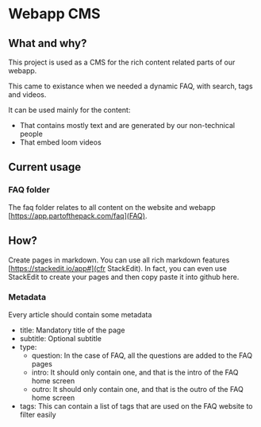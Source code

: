 # Webapp CMS

## What and why?

This project is used as a CMS for the rich content related parts of our webapp.

This came to existance when we needed a dynamic FAQ, with search, tags and videos.

It can be used mainly for the content:

- That contains mostly text and are generated by our non-technical people
- That embed loom videos

## Current usage

### FAQ folder

The faq folder relates to all content on the website and webapp [https://app.partofthepack.com/faq](FAQ).

## How?

Create pages in markdown. You can use all rich markdown features [https://stackedit.io/app#](cfr StackEdit).
In fact, you can even use StackEdit to create your pages and then copy paste it into github here.

### Metadata

Every article should contain some metadata

- title: Mandatory title of the page
- subtitle: Optional subtitle
- type:
  - question: In the case of FAQ, all the questions are added to the FAQ pages
  - intro: It should only contain one, and that is the intro of the FAQ home screen
  - outro: It should only contain one, and that is the outro of the FAQ home screen
- tags: This can contain a list of tags that are used on the FAQ website to filter easily
